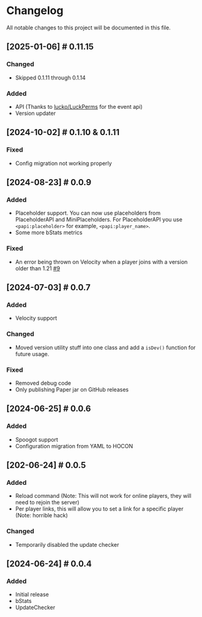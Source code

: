 # Changelog

All notable changes to this project will be documented in this file.

## [2025-01-06] # 0.11.15

### Changed
- Skipped 0.1.11 through 0.1.14

### Added
- API (Thanks to [lucko/LuckPerms](https://github.com/LuckPerms/LuckPerms) for the event api)
- Version updater

## [2024-10-02] # 0.1.10 & 0.1.11

### Fixed
- Config migration not working properly

## [2024-08-23] # 0.0.9

### Added
- Placeholder support. You can now use placeholders from PlaceholderAPI and MiniPlaceholders. For PlaceholderAPI you use 
  `<papi:placeholder>` for example, `<papi:player_name>`.
- Some more bStats metrics

### Fixed
- An error being thrown on Velocity when a player joins with a version older than 1.21 [#9](https://github.com/powercasgamer/mServerLinks/pull/9)

## [2024-07-03] # 0.0.7

### Added
- Velocity support

### Changed
- Moved version utility stuff into one class and add a `isDev()` function for future usage.

### Fixed
- Removed debug code
- Only publishing Paper jar on GitHub releases

## [2024-06-25] # 0.0.6

### Added
- Spoogot support
- Configuration migration from YAML to HOCON

## [202-06-24] # 0.0.5

### Added
- Reload command (Note: This will not work for online players, they will need to rejoin the server)
- Per player links, this will allow you to set a link for a specific player (Note: horrible hack)

### Changed
- Temporarily disabled the update checker

## [2024-06-24] # 0.0.4

### Added
- Initial release
- bStats
- UpdateChecker
